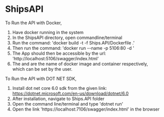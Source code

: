 # ShipsAPI
To Run the API with Docker,
1. Have docker running in the system
2. In the ShipsAPI directory, open commandline/terminal
3. Run the command: 'docker build -t <imagename> -f Ships.API/Dockerfile .'
4. Then run the command: 'docker run --name <containername> -p 5106:80 -d <imagename>'
5. The App should then be accessible by the url: 'http://localhost:5106/swagger/index.html'
6. The <imagename> and <containername> are the name of docker image and container respectively, which can be set by the user.

To Run the API with DOT NET SDK, 
1. Install dot net core 6.0 sdk from the given link: https://dotnet.microsoft.com/en-us/download/dotnet/6.0
2. After installation, navigate to Ships.API folder
3. Open the command line/terminal and type 'dotnet run'
4. Open the link 'https://localhost:7106/swagger/index.html' in the browser
